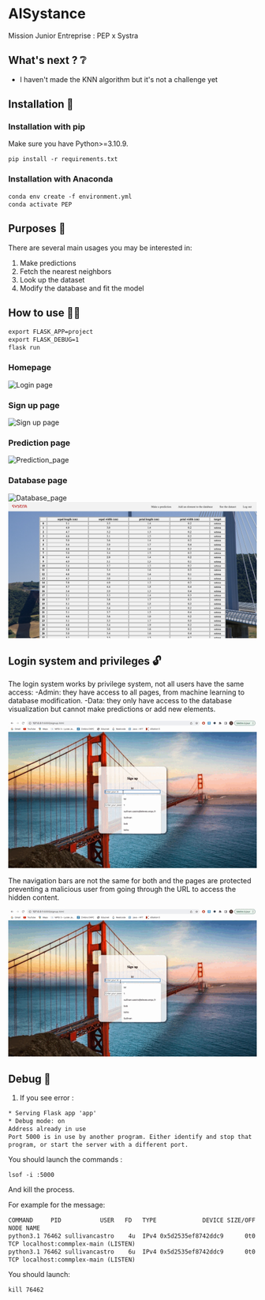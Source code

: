# AISystance
Mission Junior Entreprise : PEP x Systra

## What's next ? :grey_question:
- I haven't made the KNN algorithm but it's not a challenge yet

## Installation :construction_worker:

### Installation with pip

Make sure you have Python>=3.10.9.

```
pip install -r requirements.txt
```

### Installation with Anaconda

```
conda env create -f environment.yml
conda activate PEP
```

## Purposes :rocket:

There are several main usages you may be interested in:

1. Make predictions
2. Fetch the nearest neighbors 
3. Look up the dataset
4. Modify the database and fit the model

## How to use :man_technologist:

```
export FLASK_APP=project
export FLASK_DEBUG=1
flask run
```
### Homepage
![Login page](demo/login.png)

### Sign up page
![Sign up page](demo/signup.png)

### Prediction page
![Prediction_page](demo/prediction.png)

### Database page
![Database_page](demo/modify_database.png)
![Database_page](demo/see_database.png)

## Login system and privileges :unlock:

The login system works by privilege system, not all users have the same access:
    -Admin: they have access to all pages, from machine learning to database modification.
    -Data: they only have access to the database visualization but cannot make predictions or add new elements.

<p>
    <img src="demo/admin_use.gif" alt="admin use"></a>
</p>

The navigation bars are not the same for both and the pages are protected preventing a malicious user from going through the URL to access the hidden content.

<p>
    <img src="demo/data_use.gif" alt="page safety"></a>
</p>

## Debug :bug:

1. If you see error :  
```
* Serving Flask app 'app'
* Debug mode: on
Address already in use
Port 5000 is in use by another program. Either identify and stop that program, or start the server with a different port.
```

You should launch the commands : 
```
lsof -i :5000
```
And kill the process.

For example for the message:
```
COMMAND     PID           USER   FD   TYPE             DEVICE SIZE/OFF NODE NAME
python3.1 76462 sullivancastro    4u  IPv4 0x5d2535ef8742ddc9      0t0  TCP localhost:commplex-main (LISTEN)
python3.1 76462 sullivancastro    6u  IPv4 0x5d2535ef8742ddc9      0t0  TCP localhost:commplex-main (LISTEN)
```

You should launch:
```
kill 76462
```
